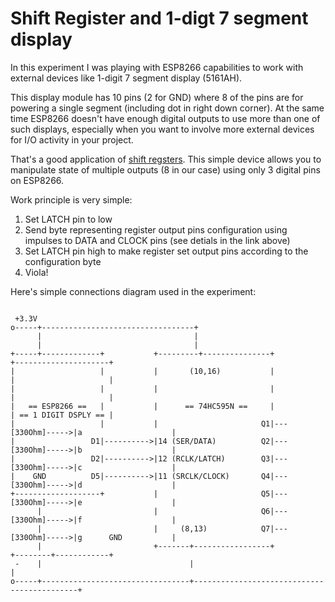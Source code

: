 # Shift Register and 1-digt 7 segment display

In this experiment I was playing with ESP8266 capabilities to work with external devices like 
1-digit 7 segment display (5161AH).

This display module has 10 pins (2 for GND) where 8 of the pins are for powering a single segment (including dot in right down corner). At the same time ESP8266 doesn't have enough digital outputs to use more than one of such displays, especially when you want to involve more external devices for I/O activity in your project.

That's a good application of [shift regsters](https://en.wikipedia.org/wiki/Shift_register).
This simple device allows you to manipulate state of multiple outputs (8 in our case) using only 3 digital pins on ESP8266.

Work principle is very simple:
1. Set LATCH pin to low
2. Send byte representing register output pins configuration using impulses to DATA and CLOCK pins (see detials in the link above)
3. Set LATCH pin high to make register set output pins according to the configuration byte
4. Viola!

Here's simple connections diagram used in the experiment:
```

 +3.3V
o-----+----------------------------------+
      |                                  |
      |                                  |
+-----+-------------+           +---------+---------------+                 +---------------------+
|                   |           |       (10,16)           |                 |                     |
|                   |           |                         |                 |                     |
|   == ESP8266 ==   |           |      == 74HC595N ==     |                 | == 1 DIGIT DSPLY == |
|                   |           |                       Q1|---[330Ohm]----->|a                    |
|                 D1|---------->|14 (SER/DATA)          Q2|---[330Ohm]----->|b                    |
|                 D2|---------->|12 (RCLK/LATCH)        Q3|---[330Ohm]----->|c                    |
|    GND          D5|---------->|11 (SRCLK/CLOCK)       Q4|---[330Ohm]----->|d                    |
+-------------------+           |                       Q5|---[330Ohm]----->|e                    |
      |                         |                       Q6|---[330Ohm]----->|f                    |
      |                         |     (8,13)            Q7|---[330Ohm]----->|g      GND           |
      |                         +-------+-----------------+                 +--------+------------+
 -    |                                 |                                            |
o-----+---------------------------------+--------------------------------------------+
```
